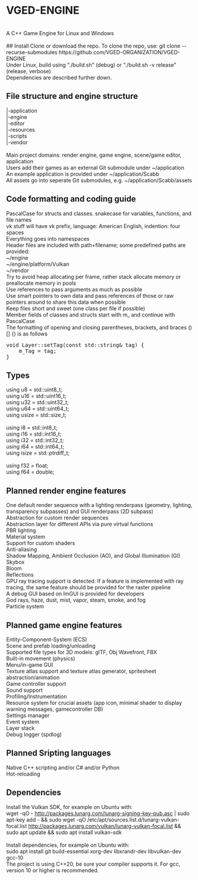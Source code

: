 # VGED-ENGINE
<br>
A C++ Game Engine for Linux and Windows<br>
<br>
## Install
Clone or download the repo. To clone the repo, use: git clone --recurse-submodules https://github.com/VGED-ORGANIZATION/VGED-ENGINE<br>
Under Linux, build using "./build.sh" (debug) or "./build.sh -v release" (release, verbose)<br>
Dependencies are described further down.<br>

## File structure and engine structure
|-application<br>
|-engine<br>
|-editor<br>
|-resources<br>
|-scripts<br>
|-vendor<br>
<br>
Main project domains: render engine, game engine, scene/game editor, application<br>
Users add their games as an external Git submodule under ~/application<br>
An example application is provided under ~/application/Scabb<br>
All assets go into seperate Git submodules, e.g. ~/application/Scabb/assets<br>

## Code formatting and coding guide
PascalCase for structs and classes. snakecase for variables, functions, and file names<BR>
vk stuff will have vk prefix, language: American English, indention: four spaces<BR>
Everything goes into namespaces<BR>
Header files are included with path+filename; some predefined paths are provided:<BR>
~/engine<BR>
~/engine/platform/Vulkan<BR>
~/vendor<BR>
Try to avoid heap allocating per frame, rather stack allocate memory or preallocate memory in pools<br>
Use references to pass arguments as much as possible<br>
Use smart pointers to own data and pass references of those or raw pointers around to share this data when possible<br>
Keep files short and sweet (one class per file if possible)<br>
Member fields of classes and structs start with m_ and continue with PascalCase<br>
The formatting of opening and closing parentheses, brackets, and braces () [] {} is as follows <br>
<pre>
void Layer::setTag(const std::string& tag) {
    m_Tag = tag;
}
</pre>
## Types
using u8 = std::uint8_t;<br>
using u16 = std::uint16_t;<br>
using u32 = std::uint32_t;<br>
using u64 = std::uint64_t;<br>
using usize = std::size_t;<br>
<br>
using i8 = std::int8_t;<br>
using i16 = std::int16_t;<br>
using i32 = std::int32_t;<br>
using i64 = std::int64_t;<br>
using isize = std::ptrdiff_t;<br>
<br>
using f32 = float;<br>
using f64 = double;<br>

## Planned render engine features
One default render sequence with a lighting renderpass (geometry, lighting, transparency subpasses) and GUI renderpass (2D subpass)<br>
Abstraction for custom render sequences<br>
Abstraction layer for different APIs via pure virtual functions<br>
PBR lighting<br>
Material system<br>
Support for custom shaders<br>
Anti-aliasing<br>
Shadow Mapping, Ambient Occlusion (AO), and Global Illumination (GI)<br>
Skybox<br>
Bloom<br>
Reflections<br>
GPU ray tracing support is detected: If a feature is implemented with ray tracing, the same feature should be provided for the raster pipeline<br>
A debug GUI based on ImGUI is provided for developers<br>
God rays, haze, dust, mist, vapor, steam, smoke, and fog<br>
Particle system<br>

## Planned game engine features
Entity-Component-System (ECS)<br>
Scene and prefab loading/unloading<br>
Supported file types for 3D models: glTF, Obj Wavefront, FBX<br>
Built-in movement (physics)<br>
Menu/in-game GUI<br>
Texture atlas support and texture atlas generator, spritesheet abstraction/animation<br>
Game controller support<br>
Sound support<br>
Profiling/Instrumentation<br>
Resource system for crucial assets (app icon, minimal shader to display warning messages, gamecontroller DB)<br>
Settings manager<br>
Event system<br>
Layer stack<br>
Debug logger (spdlog)<br>
  
## Planned Sripting languages
Native C++ scripting and/or C# and/or Python<br>
Hot-reloading<br>

## Dependencies
Install the Vulkan SDK, for example on Ubuntu with: <br>
wget -qO - http://packages.lunarg.com/lunarg-signing-key-pub.asc | sudo apt-key add - && sudo wget -qO /etc/apt/sources.list.d/lunarg-vulkan-focal.list http://packages.lunarg.com/vulkan/lunarg-vulkan-focal.list &&
sudo apt update && sudo apt install vulkan-sdk<br>
<br>
Install dependencies, for example on Ubuntu with: <br>
sudo apt install git build-essential xorg-dev libxrandr-dev libvulkan-dev gcc-10
<br>
The project is using C++20, be sure your compiler supports it. For gcc, version 10 or higher is recommended.
